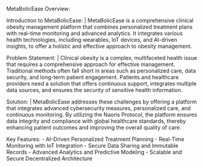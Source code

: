 MetaBolicEase Overview:

  Introduction to MetaBolicEase: |
    MetaBolicEase is a comprehensive clinical obesity management platform that combines personalized treatment plans with real-time monitoring and advanced analytics. It integrates various health technologies, including wearables, IoT devices, and AI-driven insights, to offer a holistic and effective approach to obesity management.

  Problem Statement: |
    Clinical obesity is a complex, multifaceted health issue that requires a comprehensive approach for effective management. Traditional methods often fall short in areas such as personalized care, data security, and long-term patient engagement. Patients and healthcare providers need a solution that offers continuous support, integrates multiple data sources, and ensures the security of sensitive health information.

  Solution: |
    MetaBolicEase addresses these challenges by offering a platform that integrates advanced cybersecurity measures, personalized care, and continuous monitoring. By utilizing the Naoris Protocol, the platform ensures data integrity and compliance with global healthcare standards, thereby enhancing patient outcomes and improving the overall quality of care.

  Key Features:
    - AI-Driven Personalized Treatment Planning
    - Real-Time Monitoring with IoT Integration
    - Secure Data Sharing and Immutable Records
    - Advanced Analytics and Predictive Modeling
    - Scalable and Secure Decentralized Architecture

